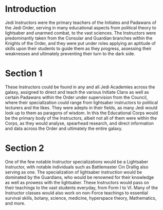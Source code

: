 # Introduction

Jedi Instructors were the primary teachers of the Initiates and Padawans of the Jedi Order,  serving in many educational aspects from political theory to lightsaber and unarmed combat, to the vast sciences.
The Instructors were predominantly taken from the Consular and Guardian branches within the Knights of the Order, and they were put under roles applying an aptitude of skills upon their students to guide them as they progress, assessing their weaknesses and ultimately preventing their turn to the dark side.

# Section 1

These Instructors could be found in any and all Jedi Academies across the galaxy,  assigned to direct and teach the various Initiate Clans as well as certain Padawans within the Order under supervision from the Council, where their specialization could range from lightsaber instructors to political lecturers and the likes.
They were adepts in their fields, as many Jedi would look up to them as paragons of wisdom.
In this the Educational Corps would be the primary body of the Instructors, albeit not all of them were within the Corps,  as they would analyse, spearhead research, and direct information and data across the Order and ultimately the entire galaxy.

# Section 2

One of the few notable Instructor specializations would be a Lightsaber Instructor, with notable individuals such as Battlemaster Cin Drallig also serving as one.
The specialization of lightsaber instruction would be dominated by the Guardians, who would be renowned for their knowledge as well as prowess with the lightsaber.
These Instructors would pass on their teachings to the vast students everyday, from Form I to VI.
Many of the Instructor classes would also work on non-Force teachings to essential survival skills, botany, science, medicine, hyperspace theory, Mathematics, and more.
